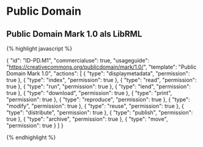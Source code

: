 # Public Domain
## Public Domain Mark 1.0 als LibRML

{% highlight javascript %}

{
    "id": "ID-PD.M1",
    "commercialuse": true,
    "usageguide": "https://creativecommons.org/publicdomain/mark/1.0/",
    "template": "Public Domain Mark 1.0",
    "actions": [
        {
            "type": "displaymetadata",
            "permission": true
        },
        {
            "type": "index",
            "permission": true
        },
        {
            "type": "read",
            "permission": true
        },
        {
            "type": "run",
            "permission": true
        },
        {
            "type": "lend",
            "permission": true
        },
        {
            "type": "download",
            "permission": true
        },
        {
            "type": "print",
            "permission": true
        },
        {
            "type": "reproduce",
            "permission": true
        },
        {
            "type": "modify",
            "permission": true
        },
        {
            "type": "reuse",
            "permission": true
        },
        {
            "type": "distribute",
            "permission": true
        },
        {
            "type": "publish",
            "permission": true
        },
        {
            "type": "archive",
            "permission": true
        },
        {
            "type": "move",
            "permission": true
        }
    ]
}

{% endhighlight %}